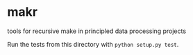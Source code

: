 # makr
tools for recursive make in principled data processing projects


Run the tests from this directory with `python setup.py test`.

<!-- done -->
